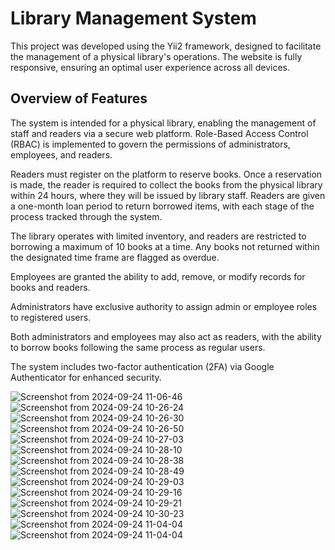 <h1>Library Management System</h1>

This project was developed using the Yii2 framework, designed to facilitate the management of a physical library's operations. The website is fully responsive, ensuring an optimal user experience across all devices.

<h2>Overview of Features</h2>

The system is intended for a physical library, enabling the management of staff and readers via a secure web platform. Role-Based Access Control (RBAC) is implemented to govern the permissions of administrators, employees, and readers.

Readers must register on the platform to reserve books. Once a reservation is made, the reader is required to collect the books from the physical library within 24 hours, where they will be issued by library staff. Readers are given a one-month loan period to return borrowed items, with each stage of the process tracked through the system.

The library operates with limited inventory, and readers are restricted to borrowing a maximum of 10 books at a time. Any books not returned within the designated time frame are flagged as overdue.

Employees are granted the ability to add, remove, or modify records for books and readers.

Administrators have exclusive authority to assign admin or employee roles to registered users.

Both administrators and employees may also act as readers, with the ability to borrow books following the same process as regular users.

The system includes two-factor authentication (2FA) via Google Authenticator for enhanced security.

![Screenshot from 2024-09-24 11-06-46](https://github.com/user-attachments/assets/bb9323d5-c18d-4353-90ed-c93f08c1e64b)
![Screenshot from 2024-09-24 10-26-24](https://github.com/user-attachments/assets/cf447754-4102-4419-ab73-3f85af957efb)
![Screenshot from 2024-09-24 10-26-30](https://github.com/user-attachments/assets/097982f5-d0a6-4b62-83bb-9f2988976db2)
![Screenshot from 2024-09-24 10-26-50](https://github.com/user-attachments/assets/c5e1c63c-652c-49cc-be21-7e44ccda05d3)
![Screenshot from 2024-09-24 10-27-03](https://github.com/user-attachments/assets/f0a99a41-2baa-45ce-b11b-bd9ef972f86f)
![Screenshot from 2024-09-24 10-28-10](https://github.com/user-attachments/assets/bc205794-394d-4eb8-8341-39ad0935c423)
![Screenshot from 2024-09-24 10-28-38](https://github.com/user-attachments/assets/59209a5e-545c-4234-9475-9e5577a61188)
![Screenshot from 2024-09-24 10-28-49](https://github.com/user-attachments/assets/d2585e83-7f4d-43d4-b675-88ab81df0806)
![Screenshot from 2024-09-24 10-29-03](https://github.com/user-attachments/assets/6fc23ce8-bfb1-45ab-b346-998b35c32502)
![Screenshot from 2024-09-24 10-29-16](https://github.com/user-attachments/assets/6d92b80a-6bef-4ec2-8713-d487e132447a)
![Screenshot from 2024-09-24 10-29-21](https://github.com/user-attachments/assets/79848de6-6fd2-4acf-a209-6936aeec3e91)
![Screenshot from 2024-09-24 10-30-23](https://github.com/user-attachments/assets/1de8b857-0339-4e7d-b1e1-00b61aa8b58e)
![Screenshot from 2024-09-24 11-04-04](https://github.com/user-attachments/assets/2df17c9c-fb43-44f6-a61a-4dab911e3ac6)
![Screenshot from 2024-09-24 11-04-04](https://github.com/user-attachments/assets/03ed419d-c933-49b3-b917-597e725a0f1d)
